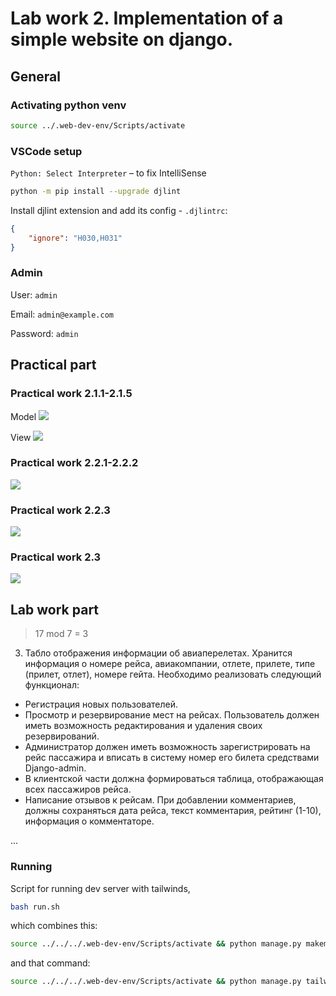 # Lab work 2. Implementation of a simple website on django.

## General

### Activating python venv

```bash
source ../.web-dev-env/Scripts/activate
```

### VSCode setup

`Python: Select Interpreter` – to fix IntelliSense

```bash
python -m pip install --upgrade djlint
```

Install djlint extension and add its config - `.djlintrc`:

```json
{
    "ignore": "H030,H031"
}
```

### Admin

User: `admin`

Email: `admin@example.com`

Password: `admin`

## Practical part

### Practical work 2.1.1-2.1.5

Model
![](https://i.imgur.com/60P88U7.png)

View
![](https://i.imgur.com/G0y3Vvm.png)

### Practical work 2.2.1-2.2.2

![](https://i.imgur.com/cRPpsFy.gif)

### Practical work 2.2.3

![](https://i.imgur.com/vwzqnWc.gif)

### Practical work 2.3

![](https://i.imgur.com/FlRST5k.png)

## Lab work part

> 17 mod 7 = 3

3. Табло отображения информации об авиаперелетах.
   Хранится информация о номере рейса, авиакомпании, отлете, прилете, типе (прилет, отлет), номере гейта.
   Необходимо реализовать следующий функционал:

-   Регистрация новых пользователей.
-   Просмотр и резервирование мест на рейсах. Пользователь должен иметь возможность редактирования и удаления своих резервирований.
-   Администратор должен иметь возможность зарегистрировать на рейс пассажира и вписать в систему номер его билета средствами Django-admin.
-   В клиентской части должна формироваться таблица, отображающая всех пассажиров рейса.
-   Написание отзывов к рейсам. При добавлении комментариев, должны сохраняться дата рейса, текст комментария, рейтинг (1-10), информация о комментаторе.

...

### Running

Script for running dev server with tailwinds,

```bash
bash run.sh
```

which combines this:

```bash
source ../../../.web-dev-env/Scripts/activate && python manage.py makemigrations && python manage.py migrate && python manage.py runserver
```

and that command:

```bash
source ../../../.web-dev-env/Scripts/activate && python manage.py tailwind start
```

